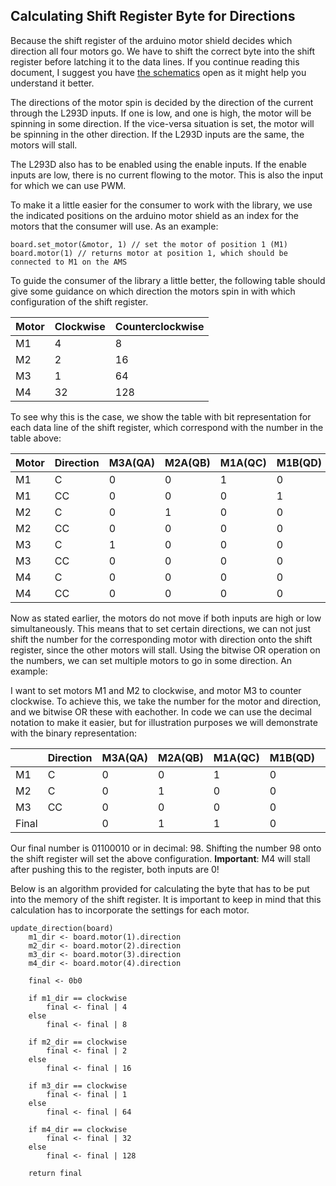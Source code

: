 ## Calculating Shift Register Byte for Directions

Because the shift register of the arduino motor shield decides which direction
all four motors go. We have to shift the correct byte into the shift register
before latching it to the data lines. If you continue reading this document,
I suggest you have [the schematics](https://github.com/JelteDirks/motor-shield-control/blob/aab81d02e55ea8caf1bc7d661d84cc2a877116a5/arduino%20motor%20shield%20schematic.jpeg)
open as it might help you understand it better.

The directions of the motor spin is decided by the direction of the current
through the L293D inputs. If one is low, and one is high, the motor will be
spinning in some direction. If the vice-versa situation is set, the motor will
be spinning in the other direction. If the L293D inputs are the same, the 
motors will stall.

The L293D also has to be enabled using the enable inputs. If the enable inputs
are low, there is no current flowing to the motor. This is also the input for
which we can use PWM.

To make it a little easier for the consumer to work with the library, we use
the indicated positions on the arduino motor shield as an index for the motors
that the consumer will use. As an example:

```
board.set_motor(&motor, 1) // set the motor of position 1 (M1)
board.motor(1) // returns motor at position 1, which should be connected to M1 on the AMS
```

To guide the consumer of the library a little better, the following table
should give some guidance on which direction the motors spin in with which
configuration of the shift register.

| Motor | Clockwise | Counterclockwise |
|-------|-----------|------------------|
| M1    | 4         | 8                |
| M2    | 2         | 16               |
| M3    | 1         | 64               |
| M4    | 32        | 128              |

To see why this is the case, we show the table with bit representation for each
data line of the shift register, which correspond with the number in the table
above:

| Motor | Direction | M3A(QA) | M2A(QB) | M1A(QC) | M1B(QD) | M2B(QE) | M4A(QF) | M3B(QG) | M4B(QH) |
|-------|-----------|---------|---------|---------|---------|---------|---------|---------|---------|
| M1    | C         | 0       | 0       | 1       | 0       | 0       | 0       | 0       | 0       |
| M1    | CC        | 0       | 0       | 0       | 1       | 0       | 0       | 0       | 0       |
| M2    | C         | 0       | 1       | 0       | 0       | 0       | 0       | 0       | 0       |
| M2    | CC        | 0       | 0       | 0       | 0       | 1       | 0       | 0       | 0       |
| M3    | C         | 1       | 0       | 0       | 0       | 0       | 0       | 0       | 0       |
| M3    | CC        | 0       | 0       | 0       | 0       | 0       | 0       | 1       | 0       |
| M4    | C         | 0       | 0       | 0       | 0       | 0       | 1       | 0       | 0       |
| M4    | CC        | 0       | 0       | 0       | 0       | 0       | 0       | 0       | 1       |

Now as stated earlier, the motors do not move if both inputs are high or low
simultaneously. This means that to set certain directions, we can not just
shift the number for the corresponding motor with direction onto the shift
register, since the other motors will stall. Using the bitwise OR operation
on the numbers, we can set multiple motors to go in some direction. An example:

I want to set motors M1 and M2 to clockwise, and motor M3 to counter clockwise.
To achieve this, we take the number for the motor and direction, and we bitwise
OR these with eachother. In code we can use the decimal notation to make it 
easier, but for illustration purposes we will demonstrate with the binary 
representation:

|       | Direction | M3A(QA) | M2A(QB) | M1A(QC) | M1B(QD) | M2B(QE) | M4A(QF) | M3B(QG) | M4B(QH) |
|-------|-----------|---------|---------|---------|---------|---------|---------|---------|---------|
| M1    | C         | 0       | 0       | 1       | 0       | 0       | 0       | 0       | 0       |
| M2    | C         | 0       | 1       | 0       | 0       | 0       | 0       | 0       | 0       |
| M3    | CC        | 0       | 0       | 0       | 0       | 0       | 0       | 1       | 0       |
| Final |           | 0       | 1       | 1       | 0       | 0       | 0       | 1       | 0       |

Our final number is 01100010 or in decimal: 98. Shifting the number 98 onto the
shift register will set the above configuration. **Important**: M4 will stall after
pushing this to the register, both inputs are 0!

Below is an algorithm provided for calculating the byte that has to be put into
the memory of the shift register. It is important to keep in mind that this 
calculation has to incorporate the settings for each motor.

```
update_direction(board)
    m1_dir <- board.motor(1).direction
    m2_dir <- board.motor(2).direction
    m3_dir <- board.motor(3).direction
    m4_dir <- board.motor(4).direction

    final <- 0b0

    if m1_dir == clockwise
        final <- final | 4
    else 
        final <- final | 8

    if m2_dir == clockwise
        final <- final | 2 
    else 
        final <- final | 16 

    if m3_dir == clockwise
        final <- final | 1 
    else 
        final <- final | 64 

    if m4_dir == clockwise
        final <- final | 32 
    else 
        final <- final | 128 

    return final
```





